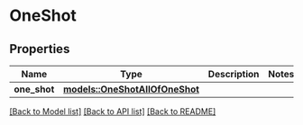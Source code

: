 # OneShot

## Properties

Name | Type | Description | Notes
------------ | ------------- | ------------- | -------------
**one_shot** | [**models::OneShotAllOfOneShot**](OneShot_allOf_oneShot.md) |  | 

[[Back to Model list]](../README.md#documentation-for-models) [[Back to API list]](../README.md#documentation-for-api-endpoints) [[Back to README]](../README.md)


